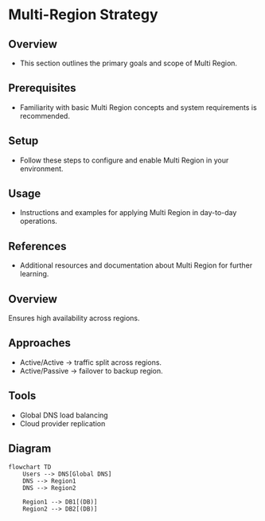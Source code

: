 # Multi-Region Strategy

## Overview
- This section outlines the primary goals and scope of Multi Region.

## Prerequisites
- Familiarity with basic Multi Region concepts and system requirements is recommended.

## Setup
- Follow these steps to configure and enable Multi Region in your environment.

## Usage
- Instructions and examples for applying Multi Region in day-to-day operations.

## References
- Additional resources and documentation about Multi Region for further learning.


## Overview
Ensures high availability across regions.

## Approaches
- Active/Active → traffic split across regions.
- Active/Passive → failover to backup region.

## Tools
- Global DNS load balancing
- Cloud provider replication

## Diagram
```mermaid
flowchart TD
    Users --> DNS[Global DNS]
    DNS --> Region1
    DNS --> Region2

    Region1 --> DB1[(DB)]
    Region2 --> DB2[(DB)]
```
